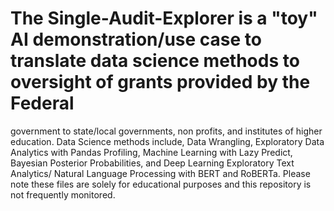 # The Single-Audit-Explorer is a "toy" AI demonstration/use case to translate data science methods to oversight of grants provided by the Federal 
government to state/local governments, non profits, and institutes of higher education.  Data Science methods include, Data Wrangling, Exploratory Data 
Analytics with Pandas Profiling, Machine Learning with Lazy Predict, Bayesian Posterior Probabilities, and Deep Learning Exploratory Text Analytics/
Natural Language Processing with BERT and RoBERTa.  Please note these files are solely for educational purposes and this repository is not frequently 
monitored.
